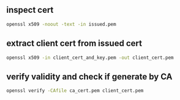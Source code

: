 
## inspect cert
```bash
openssl x509 -noout -text -in issued.pem
```

## extract client cert from issued cert 
```bash
openssl x509 -in client_cert_and_key.pem -out client_cert.pem
```

## verify validity and check if generate by CA
```bash
openssl verify -CAfile ca_cert.pem client_cert.pem
```